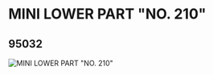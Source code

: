 # MINI LOWER PART "NO. 210"
## 95032
![MINI LOWER PART "NO. 210"](https://lc-www-live-s.legocdn.com/media/bricks/5/2/4618129.jpg)